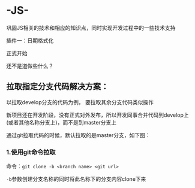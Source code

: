 # -JS-
巩固JS相关的技术和相应的知识点，同时实现开发过程中的一些技术支持

插件一：日期格式化

正式开始

还不是道做些什么？

## 拉取指定分支代码解决方案：

以拉取develop分支的代码为例， 要拉取其余分支代码类似操作

新项目还在开发阶段，没有正式对外发布，所以开发同事合并代码到develop上(或者其他名称分支上)，而不是到master分支上

通过git拉取代码的时候，默认拉取的是master分支，如下图：
### 1.使用git命令拉取

命令：``git clone -b <branch name> <git url>``

``-b``参数创建分支名称的同时将此名称下的分支内容clone下来
